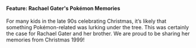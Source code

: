 #### Feature: Rachael Gater's Pokémon Memories

For many kids in the late 90s celebrating Christmas, it’s likely that something Pokémon-related was lurking under the tree. This was certainly the case for Rachael Gater and her brother. We are proud to be sharing her memories from Christmas 1999!